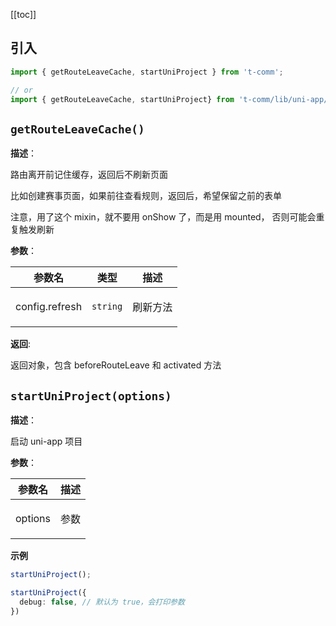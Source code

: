 [[toc]]

<h2>引入</h2>

```ts
import { getRouteLeaveCache, startUniProject } from 't-comm';

// or
import { getRouteLeaveCache, startUniProject} from 't-comm/lib/uni-app/index';
```


## `getRouteLeaveCache()` 


**描述**：<p>路由离开前记住缓存，返回后不刷新页面</p>
<p>比如创建赛事页面，如果前往查看规则，返回后，希望保留之前的表单</p>
<p>注意，用了这个 mixin，就不要用 onShow 了，而是用 mounted，
否则可能会重复触发刷新</p>

**参数**：


| 参数名 | 类型 | 描述 |
| --- | --- | --- |
| config.refresh | <code>string</code> | <p>刷新方法</p> |

**返回**: <p>返回对象，包含 beforeRouteLeave 和 activated 方法</p>

<a name="startUniProject"></a>

## `startUniProject(options)` 


**描述**：<p>启动 uni-app 项目</p>

**参数**：


| 参数名 | 描述 |
| --- | --- |
| options | <p>参数</p> |



**示例**

```ts
startUniProject();

startUniProject({
  debug: false, // 默认为 true，会打印参数
})
```
